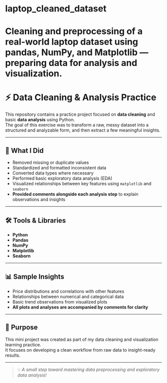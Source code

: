 
# laptop_cleaned_dataset
Cleaning and preprocessing of a real-world laptop dataset using pandas, NumPy, and Matplotlib — preparing data for analysis and visualization.
=======
# ⚡ Data Cleaning & Analysis Practice

This repository contains a practice project focused on **data cleaning** and basic **data analysis** using Python.  
The goal of this exercise was to transform a raw, messy dataset into a structured and analyzable form, and then extract a few meaningful insights.

---

## 🧠 What I Did
- Removed missing or duplicate values  
- Standardized and formatted inconsistent data  
- Converted data types where necessary  
- Performed basic exploratory data analysis (EDA)  
- Visualized relationships between key features using `matplotlib` and `seaborn`  
- **Provided comments alongside each analysis step** to explain observations and insights

---

## 🛠️ Tools & Libraries
- **Python**
- **Pandas**
- **NumPy**
- **Matplotlib**
- **Seaborn**

---

## 📊 Sample Insights
- Price distributions and correlations with other features  
- Relationships between numerical and categorical data  
- Basic trend observations from visualized plots  
- **All plots and analyses are accompanied by comments for clarity**

---

## 🎯 Purpose
This mini project was created as part of my data cleaning and visualization learning practice.  
It focuses on developing a clean workflow from raw data to insight-ready results.

---

> 💡 *A small step toward mastering data preprocessing and exploratory data analysis!*

